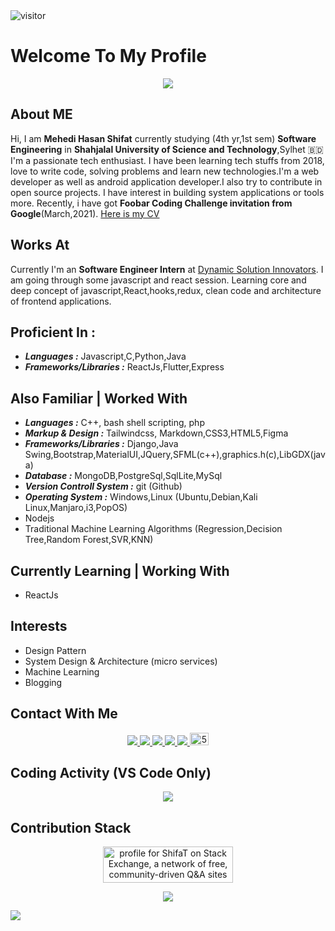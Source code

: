 <img src="https://visitor-badge.glitch.me/badge?page_id=jspw" alt="visitor" >

# Welcome To My Profile 

<p align='center'>
<img align='center' src="https://github-readme-stats.vercel.app/api?username=jspw">
<p/>

## About ME

Hi, I am **Mehedi Hasan Shifat** currently studying (4th yr,1st sem) **Software Engineering** in **Shahjalal University of Science and Technology**,Sylhet :bangladesh: I'm a passionate tech enthusiast. I have been learning tech stuffs from 2018, love to write code, solving problems and learn new technologies.I'm a web developer as well as android application developer.I also try to contribute in open source projects. I have interest in building system applications or tools more. Recently, i have got **Foobar Coding Challenge invitation from Google**(March,2021).
<a href = "https://jspw.github.io/cv" >Here is my CV</a> 


## Works At

Currently I'm an **Software Engineer Intern** at [Dynamic Solution Innovators](http://dsinnovators.com/). I am going through some javascript and react session. Learning core and deep concept of javascript,React,hooks,redux, clean code and architecture of frontend applications.


## Proficient In :

- <b><i>Languages :</i></b> Javascript,C,Python,Java
- <b><i>Frameworks/Libraries :</i></b> ReactJs,Flutter,Express
 

## Also Familiar | Worked With 

- <b><i>Languages :</i></b> C++, bash shell scripting, php
- <b><i>Markup & Design :</i></b> Tailwindcss, Markdown,CSS3,HTML5,Figma
- <b><i>Frameworks/Libraries :</i></b> Django,Java Swing,Bootstrap,MaterialUI,JQuery,SFML(c++),graphics.h(c),LibGDX(java)
- <b><i>Database :</i></b> MongoDB,PostgreSql,SqlLite,MySql
- <b><i>Version Controll System :</i></b> git (Github)
- <b><i>Operating System :</i></b> Windows,Linux (Ubuntu,Debian,Kali Linux,Manjaro,i3,PopOS)
- Nodejs
- Traditional Machine Learning Algorithms (Regression,Decision Tree,Random Forest,SVR,KNN)



## Currently Learning | Working With

- ReactJs

## Interests

- Design Pattern
- System Design & Architecture (micro services)
- Machine Learning
- Blogging

## Contact With Me

<p align='center'>
 <a href = "mailto:mhshifat757@gmail.com" > <img src="https://img.shields.io/badge/--email?label=E-mail&logo=microsoft-outlook&style=social" > </a> 
 <a href = "https://twitter.com/mhshifat757" > <img src="https://img.shields.io/badge/--twitter?label=Twitter&logo=Twitter&style=social" > </a> 
 <a href = "https://www.linkedin.com/in/mhshifat" > <img src="https://img.shields.io/badge/--linkedin?label=LinkedIn&logo=LinkedIn&style=social" > </a> 
 <a href = "https://www.facebook.com/rio57mh" > <img src="https://img.shields.io/badge/--facebook?label=Facebook&logo=Facebook-outlook&style=social" > </a> 
 <a href = "https://www.quora.com/profile/Mehedi-Hasan-Shifat" > <img src="https://img.shields.io/badge/--quora?label=Quora&logo=quora-outlook&style=social" >  </a> 
<a href="https://dev.to/mhshifat"><img src="https://d2fltix0v2e0sb.cloudfront.net/dev-badge.svg" alt="5hfT's DEV Profile" height="20" width="30"></a>
<p/>

## Coding Activity (VS Code Only)

<p align='center' >
<img src="https://wakatime.com/share/@jspw/0c994ff4-d25e-4d63-9966-8ba96411b8da.png" />
</p>

## Contribution Stack 

<p align='center'>
<a href="https://stackexchange.com/users/13399899"><img src="https://stackexchange.com/users/flair/13399899.png" width="208" height="58" alt="profile for ShifaT on Stack Exchange, a network of free, community-driven Q&amp;A sites" title="profile for ShifaT on Stack Exchange, a network of free, community-driven Q&amp;A sites"></a></p>

<p align='center'>
 <img src="https://github-readme-streak-stats.herokuapp.com/?user=jspw&theme=react&count_private=true" >
<p/>

![](https://activity-graph.herokuapp.com/graph?username=jspw&theme=react-dark)

